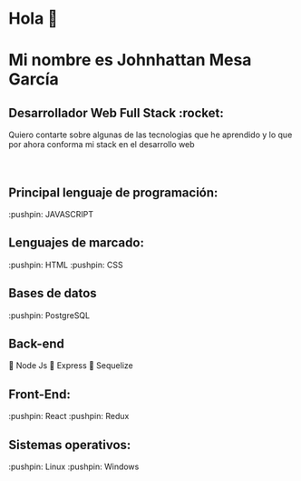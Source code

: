 <h1>Hola 👋 </h1>


<h1>Mi nombre es Johnhattan Mesa García</h1>
<h2>Desarrollador Web Full Stack :rocket: </h2>

Quiero contarte sobre algunas de las tecnologias que he aprendido y lo que por ahora conforma mi stack en el desarrollo web
<BR>
<BR>
<BR>


<h2> Principal lenguaje de programación: </h2>
:pushpin: JAVASCRIPT

 <h2>Lenguajes de marcado: </h2>
:pushpin: HTML 
:pushpin: CSS 


<h2>Bases de datos</h2>
:pushpin: PostgreSQL

<h2>Back-end</h2>

:pushpin: Node Js 
:pushpin: Express 
:pushpin: Sequelize



<h2>Front-End:</h2>
:pushpin: React
:pushpin: Redux

<h2>Sistemas operativos:</h2>
:pushpin: Linux
:pushpin: Windows
